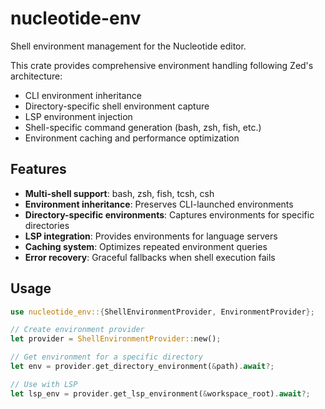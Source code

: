 # nucleotide-env

Shell environment management for the Nucleotide editor.

This crate provides comprehensive environment handling following Zed's architecture:
- CLI environment inheritance
- Directory-specific shell environment capture
- LSP environment injection
- Shell-specific command generation (bash, zsh, fish, etc.)
- Environment caching and performance optimization

## Features

- **Multi-shell support**: bash, zsh, fish, tcsh, csh
- **Environment inheritance**: Preserves CLI-launched environments
- **Directory-specific environments**: Captures environments for specific directories
- **LSP integration**: Provides environments for language servers
- **Caching system**: Optimizes repeated environment queries
- **Error recovery**: Graceful fallbacks when shell execution fails

## Usage

```rust
use nucleotide_env::{ShellEnvironmentProvider, EnvironmentProvider};

// Create environment provider
let provider = ShellEnvironmentProvider::new();

// Get environment for a specific directory
let env = provider.get_directory_environment(&path).await?;

// Use with LSP
let lsp_env = provider.get_lsp_environment(&workspace_root).await?;
```